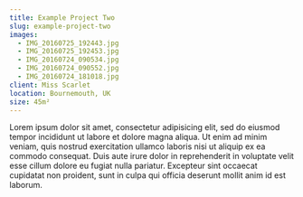 ```yaml
---
title: Example Project Two
slug: example-project-two
images:
  - IMG_20160725_192443.jpg
  - IMG_20160725_192453.jpg
  - IMG_20160724_090534.jpg
  - IMG_20160724_090552.jpg
  - IMG_20160724_181018.jpg
client: Miss Scarlet
location: Bournemouth, UK
size: 45m²
---
```


Lorem ipsum dolor sit amet, consectetur adipisicing elit, sed do eiusmod
tempor incididunt ut labore et dolore magna aliqua. Ut enim ad minim veniam,
quis nostrud exercitation ullamco laboris nisi ut aliquip ex ea commodo
consequat. Duis aute irure dolor in reprehenderit in voluptate velit esse
cillum dolore eu fugiat nulla pariatur. Excepteur sint occaecat cupidatat non
proident, sunt in culpa qui officia deserunt mollit anim id est laborum.
